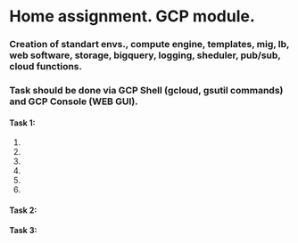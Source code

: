 <h1>Home assignment. GCP module.</h1>

<h3>Creation of standart envs., compute engine, templates, mig, lb, web software, storage, bigquery, logging, sheduler, pub/sub, cloud functions.</h3>

<h3>Task should be done via GCP Shell (gcloud, gsutil commands) and GCP Console (WEB GUI).</h3>

<h4>Task 1:</h4>

1)

2)

3)

4)

5)

6)

<h4>Task 2:</h4>


<h4>Task 3:</h4>
